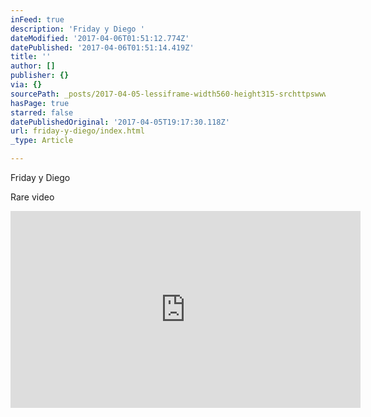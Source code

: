 ```yaml
---
inFeed: true
description: 'Friday y Diego '
dateModified: '2017-04-06T01:51:12.774Z'
datePublished: '2017-04-06T01:51:14.419Z'
title: ''
author: []
publisher: {}
via: {}
sourcePath: _posts/2017-04-05-lessiframe-width560-height315-srchttpswwwyoutubeco.md
hasPage: true
starred: false
datePublishedOriginal: '2017-04-05T19:17:30.118Z'
url: friday-y-diego/index.html
_type: Article

---
```

Friday y Diego 

Rare video

<iframe width="560" height="315" src="https://www.youtube.com/embed/uCNZoz9E24o" frameborder="0" allowfullscreen\></iframe\>